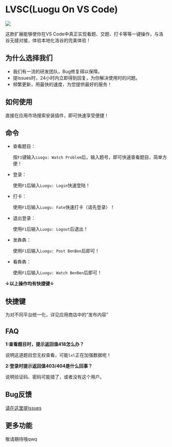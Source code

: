# LVSC(Luogu On VS Code)

![](https://img.shields.io/badge/Version-1.2.9-green.svg) 

这款扩展能够使你在VS Code中真正实现看题、交题、打卡等等一键操作，与洛谷无缝对接，体验本地化洛谷的完美体验！

## 为什么选择我们
* 我们有一流的研发团队，Bug修复得以保障。
* 提Issues时，24小时内立即得到回复，为你解决使用时的问题。
* 频繁更新，用最快的速度，为您提供最好的服务！
## 如何使用
直接在应用市场搜索安装插件，即可快速享受便捷！

## 命令
* 查看题目：

    按`F1`键输入`Luogu: Watch Problem`后，输入题号，即可快速查看题目，简单方便！

* 登录：

    使用`F1`后输入`Luogu: Login`快速登陆！

* 打卡：

    使用`F1`后输入`Luogu: Fate`快速打卡（请先登录）！

* 退出登录：

    使用`F1`后输入`Luogu: Logout`后退出！   

* 发犇犇：

    使用`F1`后输入`Luogu: Post BenBen`后即可！

* 看犇犇：

    使用`F1`后输入`Luogu: Watch BenBen`后即可！    

**↓以上操作均有快捷键↓**

## 快捷键

为对不同平台统一化，详见应用商店中的“发布内容”

## FAQ
**1:查看题目时，提示返回值418怎么办？**

说明这道题目您无权查看，可能`lxl`正在加强数据呢！

**2:登录时提示返回值403/404是什么回事？**

说明验证码、密码可能错了，或者没有这个用户。

## Bug反馈
[请在这里提Issues](https://gitlab.com/ChuangzhiProgrammingStudio/LVSC/issues)

## 更多功能
敬请期待哦qwq